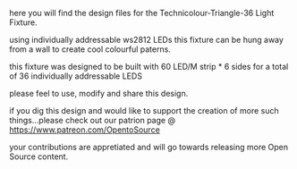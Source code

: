 here you will find the design files for the Technicolour-Triangle-36 Light Fixture.

using individually addressable ws2812 LEDs this fixture can be hung away from a wall to create cool colourful paterns.

this fixture was designed to be built with 60 LED/M strip * 6 sides for a total of 36  individually addressable LEDS

please feel to use, modify and share this design.

if you dig this design and would like to support the creation of more such things...please check out our patrion page @ https://www.patreon.com/OpentoSource

your contributions are appretiated and will go towards releasing more Open Source content.
